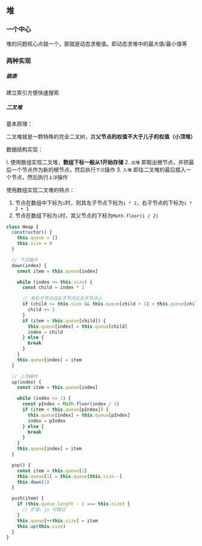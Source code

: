 ## 堆

### 一个中心

堆的问题核心点就一个，那就是动态求极值。即动态求堆中的最大值/最小值等

### 两种实现

##### 跳表

建立索引方便快速搜索

##### 二叉堆

基本原理：

二叉堆就是一颗特殊的完全二叉树，其**父节点的权值不大于儿子的权值（小顶堆）**

数据结构实现：

l. 使用数组实现二叉堆，**数组下标一般从1开始存储** 
2. `出堆` 即取出根节点，并把最后一个节点作为新的根节点，然后执行`下沉`操作
3. `入堆` 即往二叉堆的最后插入一个节点，然后执行`上浮`操作

使用数组实现二叉堆的特点：

1. 节点在数组中下标为`i`时，则其左子节点下标为`i * 2`，右子节点的下标为`i * 2 + 1`
2. 节点在数组下标为`i`时，其父节点的下标为`Math.floor(i / 2)`

```js
class Heap {
  constructor() {
    this.queue = []
    this.size = 0
  }

  // 下沉操作
  down(index) {
    const item = this.queue[index]

    while (index <= this.size) {
      const child = index * 2

      // 有右子节点且右子节点比左子节点小
      if (child <= this.size && this.queue[child + 1] < this.queue[child]) {
        child += 1
      }
      if (item > this.queue[child]) {
        this.queue[index] = this.queue[child]
        index = child
      } else {
        break
      }
    }
    this.queue[index] = item
  }

  // 上浮操作
  up(index) {
    const item = this.queue[index]

    while (index >= 1) {
      const pIndex = Math.floor(index / 2)
      if (item < this.queue[pIndex]) {
        this.queue[index] = this.queue[pIndex]
        index = pIndex
      } else {
        break
      }
    }
    this.queue[index] = item
  }

  pop() {
    const item = this.queue[1]
    this.queue[1] = this.queue[this.size--]
    this.down(1)
  }

  push(item) {
    if (this.queue.length - 1 === this.size) {
      // 扩容，js 可跳过
    }
    this.queue[++this.size] = item
    this.up(this.size)
  }
}
```

